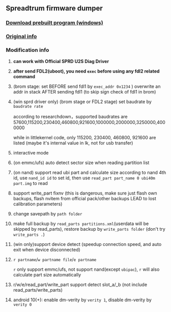 ## Spreadtrum firmware dumper

### [Download prebuilt program (windows)](https://github.com/TomKing062/spreadtrum_flash/releases)

### [Original info](https://github.com/ilyakurdyukov/spreadtrum_flash)

### Modification info

1. **can work with Official SPRD U2S Diag Driver**

2. **after send FDL2(uboot), you need `exec` before using any fdl2 related command**

3. (brom stage: set BEFORE send fdl1 by `exec_addr 0x1234` ) overwrite an addr in stack AFTER sending fdl1 (to skip sign check of fdl1 in brom)

4. (win sprd driver only) (brom stage or FDL2 stage) set baudrate by `baudrate rate`  

   according to researchdown，supported baudrates are 57600,115200,230400,460800,921600,1000000,2000000,3250000,4000000

   while in littlekernel code, only 115200, 230400, 460800, 921600 are listed (maybe it's internal value in lk, not for usb transfer)

5. interactive mode

6. (on emmc/ufs) auto detect sector size when reading partition list

7. (on nand) support read ubi part and calculate size according to nand 4th id, use `nand_id id` to set id, then use `read_part part_name 0 ubi40m part.img` to read

8. support write_part fixnv (this is dangerous, make sure just flash own backups, flash nvitem from official pack/other backups LEAD to lost calibration parameters)

9. change savepath by `path folder`

10. make full backup by `read_parts partitions.xml`(userdata will be skipped by read_parts), restore backup by `write_parts folder` (don't try `write_parts .`)

11. (win only)support device detect (speedup connection speed, and auto exit when device disconnected)

12. `r partname`/`w partname file`/`e partname`

    `r` only support emmc/ufs, not support nand(except `ubipac`), `r` will also calculate part size automatically

13. r/w/e/read_part/write_part support detect slot_a/_b (not include read_parts/write_parts)

14. android 10(+): enable dm-verity by `verity 1`, disable dm-verity by `verity 0`
